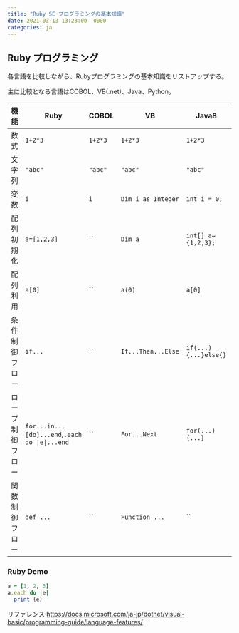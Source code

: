 ```yaml
---
title: "Ruby SE プログラミングの基本知識"
date: 2021-03-13 13:23:00 -0000
categories: ja
---
```


## Ruby プログラミング

各言語を比較しながら、Rubyプログラミングの基本知識をリストアップする。

主に比較となる言語はCOBOL、VB(.net)、Java、Python。


機能         |Ruby          | COBOL     | VB                | Java8               | JavaScript             | Python3
-------------|-------------|------------|-------------------|--------------------|-------------------------|---------
数式         |  `1+2*3`     |  `1+2*3`  | `1+2*3`           |   `1+2*3`           |  `1+2*3`               |  `1+2*3`   
文字列       |  `"abc"`     |  `"abc"`  | `"abc"`           |   `"abc"`           |`"ab"`,`'ab'`          |`"ab"`,`'ab'`,`"""ab"""`,`'''ab'''`
変数         |  `i`         |  `i`      | `Dim i as Integer`|`int i = 0;`         |  `i=0;`               |  `i=0`
配列初期化   |`a=[1,2,3]`    |  ``       | `Dim a`          |`int[] a={1,2,3};`   |  `a=[1,2,3];`          |  `a=[1,2,3]`
配列利用     |`a[0]`         |  ``       | `a(0)`           |`a[0]`               |  `a[0]`                |  `a[0]`
条件制御フロー | `if...`       |  ``     | `If...Then...Else`|`if(...){...}else{}` |`if(...){...}else{...}`|  `if...: else: ...`  
ロープ制御フロー| `for...in...[do]...end`,`.each do \|e\|...end`|  ``    | `For...Next`      |`for(...){...}`      | `for(...){...}`       |  `for ...`  
関数制御フロー| `def ...`      |  ``    | `Function ...`      |``      | `function...(...){...}`       |  `def ...: ...`  



### Ruby Demo
```ruby
a = [1, 2, 3]
a.each do |e|
  print (e)
```



リファレンス
https://docs.microsoft.com/ja-jp/dotnet/visual-basic/programming-guide/language-features/
